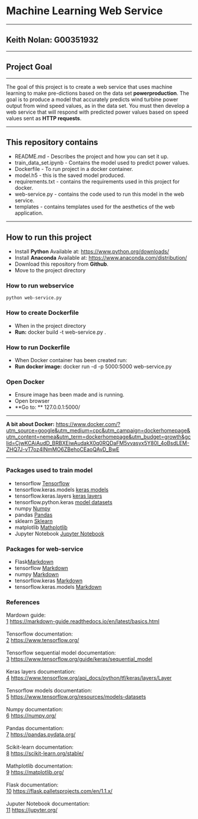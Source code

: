# Machine Learning Web Service
***
## Keith Nolan: G00351932
***
## Project Goal
***
The goal of this project is to create a web service that uses machine learning to make pre-dictions based on the data set **powerproduction**. The goal is to produce a model that accurately predicts wind turbine power output from wind speed values, as in the data set. You must then develop a web service that will respond with predicted power values based on speed values sent as **HTTP requests**.

***

## This repository contains
- README.md - Describes the project and how you can set it up.
- train_data_set.ipynb - Contains the model used to predict power values.
- Dockerfile - To run project in a docker container.
- model.h5 - this is the saved model produced.
- requirements.txt - contains the requirements used in this project for docker.
- web-service.py - contains the code used to run this model in the web service.
- templates - contains templates used for the aesthetics of the web application.

***

## How to run this project

- Install **Python** Available at: https://www.python.org/downloads/
- Install **Anaconda** Available at: https://www.anaconda.com/distribution/
- Download this repository from **Github**.
- Move to the project directory

### How to run webservice
```
python web-service.py

```

### How to create Dockerfile
- When in the project directory
- **Run:** docker build -t web-service.py . 

### How to run Dockerfile
- When Docker container has been created run: 
- **Run docker image:** docker run -d -p 5000:5000 web-service.py

### Open Docker
- Ensure image has been made and is running.
- Open browser
- **Go to: ** 127.0.0.1:5000/

***
**A bit about Docker:** https://www.docker.com/?utm_source=google&utm_medium=cpc&utm_campaign=dockerhomepage&utm_content=nemea&utm_term=dockerhomepage&utm_budget=growth&gclid=CjwKCAiAudD_BRBXEiwAudakX0q0RQDaFM5vvasyx5Y80I_4oBsdLEM-ZHQ7J-vT7oz4INmMO6ZBehoCEaoQAvD_BwE
***

### Packages used to train model
- tensorflow [Tensorflow][2]
- tensorflow.keras.models [keras models][3]
- tensorflow.keras.layers [keras layers][4]
- tensorflow.python.keras [model datasets][5]
- numpy [Numpy][6]
- pandas [Pandas][7]
- sklearn [Sklearn][8]
- matplotlib [Mathplotlib][9]
- Jupyter Notebook [Jupyter Notebook][11]


### Packages for web-service
- Flask[Markdown][10]
- tensorflow [Markdown][2]
- numpy [Markdown][6]
- tensorflow.keras [Markdown][3]
- tensorflow.keras.models [Markdown][3]


### References
Mardown guide:
<br />
[1] https://markdown-guide.readthedocs.io/en/latest/basics.html 
<br />
<br />
Tensorflow documentation:
<br />
[2] https://www.tensorflow.org/
<br />
<br />
Tensorflow sequential model documentation:
<br />
[3] https://www.tensorflow.org/guide/keras/sequential_model
<br />
<br />
Keras layers documentation:
<br />
[4] https://www.tensorflow.org/api_docs/python/tf/keras/layers/Layer
<br />
<br />
Tensorflow models documentation:
<br />
[5] https://www.tensorflow.org/resources/models-datasets
<br />
<br />
Numpy documentation:
<br />
[6] https://numpy.org/
<br />
<br />
Pandas documentation:
<br />
[7] https://pandas.pydata.org/
<br />
<br />
Scikit-learn documentation:
<br />
[8] https://scikit-learn.org/stable/
<br />
<br />
Mathplotlib documentation:
<br />
[9] https://matplotlib.org/
<br />
<br />
Flask documentation:
<br />
[10] https://flask.palletsprojects.com/en/1.1.x/
<br />
<br />
Juputer Notebook documentation:
<br />
[11] https://jupyter.org/
<br />

[1]: https://markdown-guide.readthedocs.io/en/latest/basics.html 
[2]: https://www.tensorflow.org/
[3]: https://www.tensorflow.org/guide/keras/sequential_model
[4]: https://www.tensorflow.org/api_docs/python/tf/keras/layers/Layer
[5]: https://www.tensorflow.org/resources/models-datasets
[6]: https://numpy.org/
[7]: https://pandas.pydata.org/
[8]: https://scikit-learn.org/stable/
[9]: https://matplotlib.org/
[10]: https://flask.palletsprojects.com/en/1.1.x/
[11]: https://jupyter.org/


